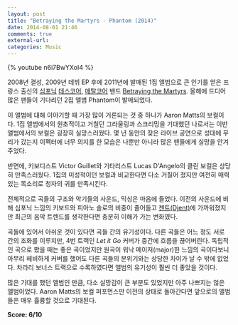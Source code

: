 ```yaml
---
layout: post
title: "Betraying the Martyrs - Phantom (2014)"
date: 2014-08-01 21:46
comments: true
external-url:
categories: Music
---
```

{% youtube n6i7BwYXoI4 %}

2008년 결성, 2009년 데뷔 EP 후에 2011년에 발매된 1집 앨범으로 큰 인기를 얻은 프랑스 출신의 [심포닉](http://en.wikipedia.org/wiki/Symphonic_metal) [데스코어](http://en.wikipedia.org/wiki/Deathcore), [메탈코어](http://en.wikipedia.org/wiki/Metalcore) 밴드 [Betraying the Martyrs](http://en.wikipedia.org/wiki/Betraying_the_Martyrs). 올해에 드디어 많은 팬들이 기다리던 2집 앨범 Phantom이 발매되었다.

<!--more-->

이 앨범에 대해 이야기할 때 가장 많이 거론되는 것 중 하나가 Aaron Matts의 보컬이다. 1집 앨범에서의 원초적이고 거칠던 그라울링과 스크리밍을 기대했던 나로서는 이번 앨범에서의 보컬은 굉장히 실망스러웠다. 몇 년 동안의 잦은 라이브 공연으로 성대에 무리가 갔는지 이펙터에 너무 의지를 한 모습은 나뿐만 아니라 많은 팬들에게 실망을 안겨주었다. 

반면에, 키보디스트 Victor Guillet와 기타리스트 Lucas D'Angelo의 클린 보컬은 상당히 만족스러웠다. 1집의 미성적이던 보컬과 비교한다면 다소 거칠어 졌지만 여전히 매력있는 목소리로 청자의 귀를 만족시킨다.

전체적으로 곡들의 구조와 악기들의 사운드, 믹싱은 마음에 들었다. 이전의 사운드에 비해 심포닉 느낌의 키보드와 피아노 솔로의 비중이 줄어들고 [젠트(Djent)](http://en.wikipedia.org/wiki/Djent)에 가까워졌지만 최근의 음악 트렌드를 생각한다면 충분히 이해가 가는 변화였다. 

곡들에 있어서 아쉬운 것이 있다면 곡들 간의 유기성이다. 다른 곡들은 어느 정도 서로 간의 조화를 이루지만, 4번 트랙인 _Let it Go_ 커버가 중간에 흐름을 끊어버린다. 독립적인 곡으로 봤을 때는 좋은 곡이었지만 원곡이 워낙 메이저(major)한 느낌의 곡이다보니 아무리 헤비하게 커버를 했어도 다른 곡들의 분위기와는 상당한 차이가 날 수 밖에 없었다. 차라리 보너스 트랙으로 수록하였다면 앨범의 유기성이 훨씬 더 좋았을 것이다.

많은 기대를 했던 앨범인 만큼, 다소 실망감이 큰 부분도 있었지만 아주 나쁘지는 않은 앨범이었다. Aaron Matts의 보컬 퍼포먼스만 이전의 상태로 돌아간다면 앞으로의 앨범들은 매우 휼륭할 것으로 기대된다.

**Score: 6/10**
